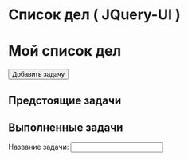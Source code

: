 # Список дел  ( JQuery-UI )
<!doctype html>
<html>
<head>
<meta charset="UTF-8">
<title>Мой список дел</title>
<link href="css/todo.css" rel="stylesheet">
<link href="css/jquery-ui.min.css" rel="stylesheet">
<script src="js/jquery.min.js"></script>
<script src="js/jquery-ui.min.js"></script>
<script src="todo.js"></script>
</head>
<body>
<div class="container">
<div id="to-do">
<h1>Мой список дел</h1>
<!-- добавьте кнопку сюда -->
<button id="add-todo">Добавить задачу</button>
<h2>Предстоящие задачи</h2>
<ul id="todo-list" class="sortlist">
  
</ul>
</div>
<div id="completed">
<h2>Выполненные задачи</h2>
<ul id="completed-list" class="sortlist">
  
</ul>
</div>
<!-- добавьте сюда диалоговое окно -->
<div id="new-todo" title="Добавьте задачу">
<form><p>
<label for="task">Название задачи:</label>
<input type="text" name="task" id="task">
</p></form></div>
</div>
</body>
</html>
